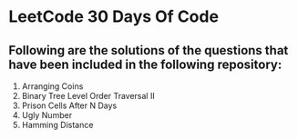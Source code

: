 # LeetCode 30 Days Of Code

## Following are the solutions of the questions that have been included in the following repository:
1. Arranging Coins
2. Binary Tree Level Order Traversal II
3. Prison Cells After N Days
4. Ugly Number
5. Hamming Distance
